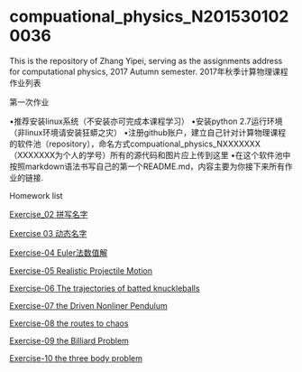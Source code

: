 


# compuational_physics_N2015301020036
This is the repository of Zhang Yipei, serving as the assignments address for computational physics, 2017 Autumn semester.
2017年秋季计算物理课程作业列表




第一次作业



•推荐安装linux系统（不安装亦可完成本课程学习）
•安装python 2.7运行环境（非linux环境请安装狂蟒之灾）
•注册github账户，建立自己针对计算物理课程的软件池（repository），命名方式compuational_physics_NXXXXXXX（XXXXXXX为个人的学号）所有的源代码和图片应上传到这里
•在这个软件池中按照markdown语法书写自己的第一个README.md，内容主要为你接下来所有作业的链接.

 Homework list
 
 [Exercise_02 拼写名字](https://www.zybuluo.com/Zhangyipeizombie/note/886574)
 
 [Exercise 03 动态名字](https://www.zybuluo.com/Zhangyipeizombie/note/903140)
 
 [Exercise-04 Euler法数值解](https://www.zybuluo.com/Zhangyipeizombie/note/886606)

 [Exercise-05 Realistic Projectile Motion](https://www.zybuluo.com/Zhangyipeizombie/note/914281) 

[Exercise-06 The trajectories of batted knuckleballs](https://www.zybuluo.com/Zhangyipeizombie/note/922539)

[Exercise-07 the Driven Nonliner Pendulum](https://www.zybuluo.com/Zhangyipeizombie/note/930856)

[Exercise-08 the routes to chaos](https://www.zybuluo.com/Zhangyipeizombie/note/939298)

[Exercise-09 the Billiard Problem](https://www.zybuluo.com/Zhangyipeizombie/note/946755)

[Exercise-10 the three body problem](https://www.zybuluo.com/Zhangyipeizombie/note/971545)

